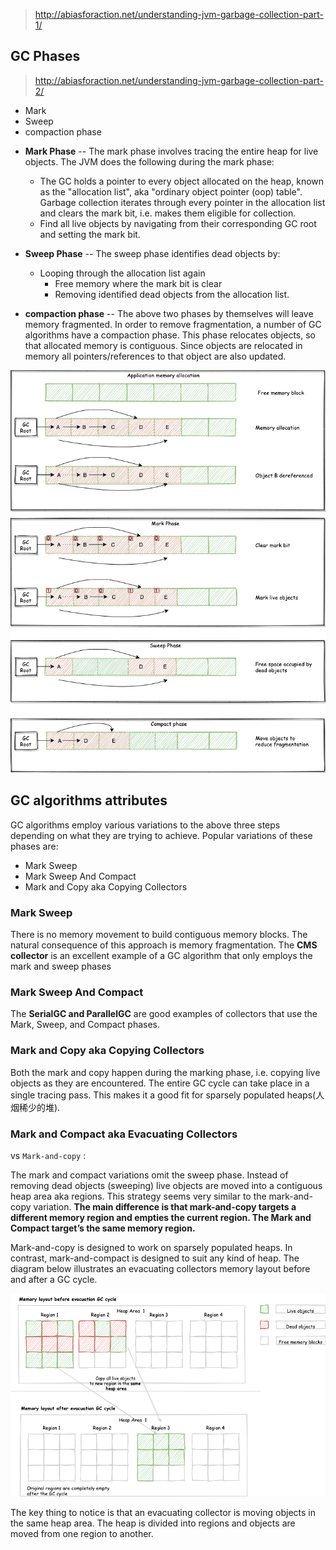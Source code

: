 
> http://abiasforaction.net/understanding-jvm-garbage-collection-part-1/

## GC Phases
> http://abiasforaction.net/understanding-jvm-garbage-collection-part-2/

* Mark
* Sweep
* compaction phase

-   **Mark Phase** -- The mark phase involves tracing the entire heap for live objects. The JVM does the following during the mark phase:
    -   The GC holds a pointer to every object allocated on the heap, known as the "allocation list", aka "ordinary object pointer (oop) table". Garbage collection iterates through every pointer in the allocation list and clears the mark bit, i.e. makes them eligible for collection.
    -   Find all live objects by navigating from their corresponding GC root and setting the mark bit.
-   **Sweep Phase** -- The sweep phase identifies dead objects by:
    -   Looping through the allocation list again
        -   Free memory where the mark bit is clear
        -   Removing identified dead objects from the allocation list.

-   **compaction phase** -- The above two phases by themselves will leave memory fragmented. In order to remove fragmentation, a number of GC algorithms have a compaction phase. This phase relocates objects, so that allocated memory is contiguous. Since objects are relocated in memory all pointers/references to that object are also updated.

![](gc-introduction.assets/gc-phases.png)

## GC algorithms attributes

GC algorithms employ various variations to the above three steps depending on what they are trying to achieve. Popular variations of these phases are:

* Mark Sweep 
* Mark Sweep And Compact
* Mark and Copy aka Copying Collectors

### Mark Sweep
There is no memory movement to build contiguous memory blocks. The natural consequence of this approach is memory fragmentation. The **CMS collector** is an excellent example of a GC algorithm that only employs the mark and sweep phases

### Mark Sweep And Compact
The **SerialGC and ParallelGC** are good examples of collectors that use the Mark, Sweep, and Compact phases.

### Mark and Copy aka Copying Collectors
Both the mark and copy happen during the marking phase, i.e. copying live objects as they are encountered. The entire GC cycle can take place in a single tracing pass. This makes it a good fit for sparsely populated heaps(人烟稀少的堆).

### Mark and Compact aka Evacuating Collectors 

vs `Mark-and-copy` :

The mark and compact variations omit the sweep phase. Instead of removing dead objects (sweeping) live objects are moved into a contiguous heap area aka regions. This strategy seems very similar to the mark-and-copy variation. **The main difference is that mark-and-copy targets a different memory region and empties the current region. The Mark and Compact target’s the same memory region.**  

Mark-and-copy is designed to work on sparsely populated heaps. In contrast, mark-and-compact is designed to suit any kind of heap. The diagram below illustrates an evacuating collectors memory layout before and after a GC cycle.

![](gc-introduction.assets/evacuaing-gc.png)

The key thing to notice is that an evacuating collector is moving objects in the same heap area. The heap is divided into regions and objects are moved from one region to another.